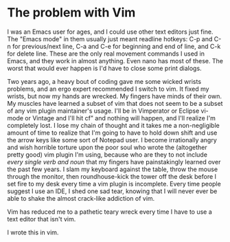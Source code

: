 The problem with Vim
===

I was an Emacs user for ages, and I could use other text editors just fine. The
"Emacs mode" in them usually just meant readline hotkeys: C-p and C-n for
previous/next line, C-a and C-e for beginning and end of line, and C-k for
delete line. These are the only real movement commands I used in Emacs, and they
work in almost anything. Even nano has most of these. The worst that would ever
happen is I'd have to close some print dialogs.  
  
Two years ago, a heavy bout of coding gave me some wicked wrists problems, and
an ergo expert recommended I switch to vim. It fixed my wrists, but now my hands
are wrecked. My fingers have minds of their own. My muscles have learned a
subset of vim that does not seem to be a subset of any vim plugin maintainer's
usage. I'll be in Vimperator or Eclipse vi-mode or Vintage and I'll hit cf" and
nothing will happen, and I'll realize I'm completely lost. I lose my chain of
thought and it takes me a non-negligible amount of time to realize that I'm
going to have to hold down shift and use the arrow keys like some sort of
Notepad user. I become irrationally angry and wish horrible torture upon the
poor soul who wrote the (altogether pretty good) vim plugin I'm using, because
who are they to not include _every single verb and noun_ that my fingers have
painstakingly learned over the past few years. I slam my keyboard against the
table, throw the mouse through the monitor, then roundhouse-kick the tower off
the desk before I set fire to my desk every time a vim plugin is incomplete.
Every time people suggest I use an IDE, I shed one sad tear, knowing that I will
never ever be able to shake the almost crack-like addiction of vim.
  
Vim has reduced me to a pathetic teary wreck every time I have to use a text
editor that isn't vim.  
  
I wrote this in vim.
